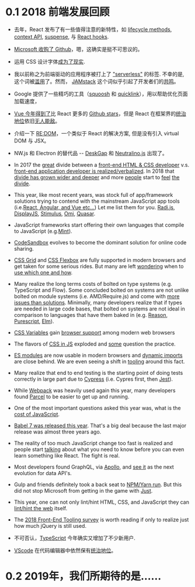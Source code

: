 # 0.1 2018 前端发展回顾

* 去年，React 发布了有一些值得注意的新特性，如 [lifecycle methods](https://reactjs.org/blog/2018/03/29/react-v-16-3.html#component-lifecycle-changes), [context API](https://reactjs.org/blog/2018/03/29/react-v-16-3.html#official-context-api), [suspense](https://reactjs.org/docs/react-api.html#reactsuspense), 与 [React hooks](https://reactjs.org/docs/hooks-intro.html).

* [Microsoft 收购了 Github](https://news.microsoft.com/2018/06/04/microsoft-to-acquire-github-for-7-5-billion/)，嗯，这确实是挺不可思议的。

* 运用 CSS 设计字体[成为了现实](https://yusugomori.com/projects/css-sans/).
* 我以前称之为前端驱动的应用程序被打上了 ["serverless"](https://thepowerofserverless.info/) 的标签. 不幸的是, 这个词被[滥用](https://www.jeremydaly.com/stop-calling-everything-serverless/)了。然而， [JAMstack](https://jamstack.org/) 这个词似乎引起了开发者们的[共鸣](https://jamstackconf.com/nyc/)。

* Google  提供了一些精巧的工具（[squoosh](https://github.com/GoogleChromeLabs/squoosh/) 和 [quicklink](https://github.com/GoogleChromeLabs/quicklink)），用以帮助优化页面加载速度，

* [Vue 今年得到了](https://risingstars.js.org/2018/en/#section-framework)比 React 更多的 [Github stars](https://hasvuepassedreactyet.surge.sh/)，但是 React 在框架界的[统治地位](https://2018.stateofjs.com/front-end-frameworks/overview/)依旧[无人能敌](https://www.npmjs.com/browse/depended)。
*  介绍一下 [RE:DOM](https://github.com/redom/redom)，一个类似于 React 的解决方案, 但是没有引入 virtual DOM 与 JSX。
* NW.js 和 Electron 的替代品 -- [DeskGap](https://deskgap.com/) 和 [Neutralino.js](https://neutralino.js.org/) 出现了。
* In 2017 the [great](https://medium.com/@jerrylowm/the-death-of-front-end-developers-803a95e0f411) divide between a [front-end HTML & CSS developer](https://medium.com/@mandy.michael/is-there-any-value-in-people-who-cannot-write-javascript-d0a66b16de06) v.s. [front-end application developer is realized/verbalized](https://medium.com/@mandy.michael/is-there-any-value-in-people-who-cannot-write-javascript-d0a66b16de06). In 2018 that [divide has grown wider and deeper](https://css-tricks.com/the-great-divide/) and more [people](https://rachelandrew.co.uk/archives/2019/01/30/html-css-and-our-vanishing-industry-entry-points/) start to [feel](https://hackernoon.com/the-backendification-of-frontend-development-62f218a773d4) [the](http://bradfrost.com/blog/post/big-ol-ball-o-javascript/) [divide](https://justmarkup.com/log/2018/11/just-markup/).
* This year, like most recent years, was stock full of app/framework solutions trying to contend with the mainstream JavaScript app tools \(i.e.[React, Angular, and Vue etc...](https://stateofjs.com/2017/front-end/results)\) Let me list them for you. [Radi.js](https://radi.js.org/), [DisplayJS](https://display.js.org/), [Stimulus](https://stimulusjs.org/), [Omi](https://github.com/Tencent/omi), [Quasar](https://quasar-framework.org/).
* JavaScript frameworks start offering their own languages that compile to JavaScript \(e.g.[Mint](https://www.mint-lang.com/)\).
* [CodeSandbox](https://codesandbox.io/) evolves to become the dominant solution for online code sharing.
* [CSS Grid](https://cssgridgarden.com/) and [CSS Flexbox](https://flexboxfroggy.com/) are fully supported in modern browsers and get taken for some serious rides. But many are left
  [wondering](https://www.youtube.com/watch?v=hs3piaN4b5I) when to [use which one and how](https://css-irl.info/to-grid-or-to-flex/).
* Many realize the long terms costs of bolted on type systems \(e.g. TypeScript and Flow\). Some concluded bolted on systems are not unlike bolted on module systems \(i.e. AMD/Require.js\) and come with [more issues than solutions](https://medium.com/javascript-scene/the-typescript-tax-132ff4cb175b). Minimally, many developers realize that if types are needed in large code bases, that bolted on systems are not ideal in comparison to languages that have them baked in \(e.g. [Reason](https://reasonml.github.io/), [Purescript](http://www.purescript.org/), [Elm](https://elm-lang.org/)\).
* [CSS Variables](https://developer.mozilla.org/en-US/docs/Web/CSS/Using_CSS_variables) gain [browser support](https://caniuse.com/#feat=css-variables) among modern web browsers
* The flavors of [CSS in JS](http://michelebertoli.github.io/css-in-js/) exploded and [some](http://bradfrost.com/blog/link/whats-wrong-with-css-in-js/) question the practice.
* [ES modules](https://caniuse.com/#search=modules) are now usable in modern browsers and [dynamic imports](https://developers.google.com/web/updates/2017/11/dynamic-import#dynamic) are close behind. We are even seeing a shift in [tooling](https://www.pikapkg.com/blog/introducing-pika-pack/) around this fact.
* Many realize that end to end testing is the starting point of doing tests correctly in large part due to [Cypress](https://www.cypress.io/how-it-works/) \(i.e. Cypres first,  then [Jest](https://jestjs.io/)\).
* While [Webpack](https://webpack.js.org/) was heavily used again this year, many developers found [Parcel](https://github.com/parcel-bundler/parcel) to be easier to get up and running.
* One of the most important questions asked this year was, what is the [cost of JavaScript](https://medium.com/@addyosmani/the-cost-of-javascript-in-2018-7d8950fbb5d4).
* [Babel 7 was released this year](https://babeljs.io/blog/2018/08/27/7.0.0). That's a big deal because the last major release was almost three years ago.
* The reality of too much JavaScript change too fast is realized and people start [talking](https://www.robinwieruch.de/javascript-fundamentals-react-requirements/) about what you need to know before you can even learn something like React. The fight is real.
* Most developers found GraphQL, via [Apollo](https://www.apollographql.com/), and [see it](https://blog.bitsrc.io/why-does-everyone-love-graphql-17de7f99f05a) as the next evolution for data API's.
* Gulp and friends definitely took a back seat to [NPM/Yarn run](https://css-tricks.com/why-npm-scripts/). But this did not stop Microsoft from getting in the game with [Just](https://github.com/Microsoft/just).
* This year, one can not only lint/hint HTML, CSS, and JavaScript they can [lint/hint the web](https://webhint.io/) itself.
* The [2018 Front-End Tooling survey](https://ashleynolan.co.uk/blog/frontend-tooling-survey-2018-results) is worth reading if only to realize just how much jQuery is still used.
* 不可否认，[TypeScript](https://www.typescriptlang.org/) 今年确实又增加了不少新用户.
* [VScode](https://code.visualstudio.com/) 在代码编辑器中依然保有[统治地位](https://triplebyte.com/blog/editor-report-the-rise-of-visual-studio-code)。

# 0.2 2019年，我们所期待的是……



